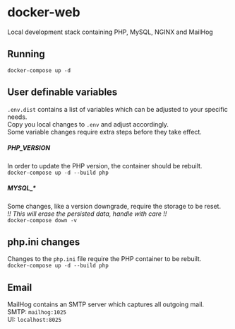 # docker-web
Local development stack containing PHP, MySQL, NGINX and MailHog

## Running
`docker-compose up -d`

## User definable variables
`.env.dist` contains a list of variables which can be adjusted to your specific needs.  
Copy you local changes to `.env` and adjust accordingly.  
Some variable changes require extra steps before they take effect. 

##### PHP_VERSION
In order to update the PHP version, the container should be rebuilt.  
`docker-compose up -d --build php` 

##### MYSQL_*
Some changes, like a version downgrade, require the storage to be reset.  
*!! This will erase the persisted data, handle with care !!*  
`docker-compose down -v`

## php.ini changes
Changes to the `php.ini` file require the PHP container to be rebuilt.  
`docker-compose up -d --build php`

## Email
MailHog contains an SMTP server which captures all outgoing mail.  
SMTP: `mailhog:1025`  
UI: `localhost:8025`
